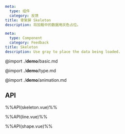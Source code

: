 ```yaml zh-CN
meta:
  type: 组件
  category: 反馈
title: 骨架屏 Skeleton
description: 将加载中的数据用灰色占位。
```

```yaml en-US
meta:
  type: Component
  category: Feedback
title: Skeleton
description: Use gray to place the data being loaded.
```

@import ./**demo**/basic.md

@import ./**demo**/type.md

@import ./**demo**/animation.md

## API

%%API(skeleton.vue)%%

%%API(line.vue)%%

%%API(shape.vue)%%
